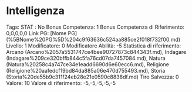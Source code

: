 # Intelligenza

Tags: STAT
: No
Bonus Competenza: 1
Bonus Competenza di Riferimento: 0,0,0,0,0
Link PG: [Nome PG] (%5BNome%20PG%5D%204c9f63636c524aa885ce2f018f732f00.md)
Livello: 1
Modificatore: 0
Modificatore  Abilità: -5
Statistica di riferimento: Arcano (Arcano%2057a5531747ce4bee90727873c844343f.md), Indagare (Indagare%209ce320bffb844c5fa76cd07da7457084.md), Natura (Natura%20258c4a747ce34e1eadd6690d6e60ecc6.md), Religione (Religione%20aafedcf19bd84da885a06e470d755493.md), Storia (Storia%20de55b9c311f24eb28e21e0590c8838df.md)
Tiro Salvezza: 0
Valore: 10
Valore di riferimento: -5,-5,-5,-5,-5